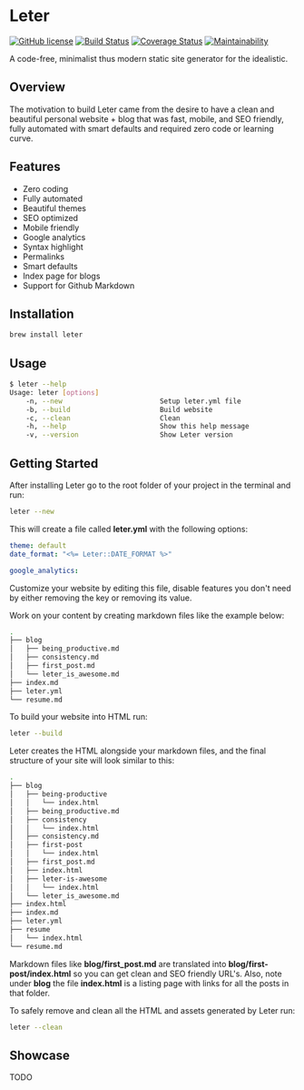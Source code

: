 # Leter
[![GitHub license](https://img.shields.io/github/license/eduardosasso/leter.svg)](https://github.com/eduardosasso/leter/blob/master/LICENSE.txt)
[![Build Status](https://travis-ci.org/eduardosasso/leter.svg?branch=master)](https://travis-ci.org/eduardosasso/leter)
[![Coverage Status](https://coveralls.io/repos/github/eduardosasso/leter/badge.svg?branch=master)](https://coveralls.io/github/eduardosasso/leter?branch=master)
[![Maintainability](https://api.codeclimate.com/v1/badges/b3b1378f11980d81d7c2/maintainability)](https://codeclimate.com/github/eduardosasso/leter/maintainability)

A code-free, minimalist thus modern static site generator for the idealistic.


## Overview
The motivation to build Leter came from the desire to have a clean and beautiful personal website + blog that was fast, mobile, and SEO friendly, fully automated with smart defaults and required zero code or learning curve.

## Features

- Zero coding
- Fully automated
- Beautiful themes
- SEO optimized
- Mobile friendly
- Google analytics
- Syntax highlight
- Permalinks
- Smart defaults
- Index page for blogs
- Support for Github Markdown

## Installation

```bash
brew install leter
```

## Usage

```bash
$ leter --help
Usage: leter [options]
    -n, --new                        Setup leter.yml file
    -b, --build                      Build website
    -c, --clean                      Clean
    -h, --help                       Show this help message
    -v, --version                    Show Leter version
```

## Getting Started
After installing Leter go to the root folder of your project in the terminal and run:

```bash
leter --new 
```

This will create a file called **leter.yml** with the following options:

```yaml
theme: default
date_format: "<%= Leter::DATE_FORMAT %>"

google_analytics:
```
Customize your website by editing this file, disable features you don't need by either removing the key or removing its value.

Work on your content by creating markdown files like the example below:

```bash
.
├── blog
│   ├── being_productive.md
│   ├── consistency.md
│   ├── first_post.md
│   └── leter_is_awesome.md
├── index.md
├── leter.yml
└── resume.md
```

To build your website into HTML run:

```bash
leter --build
```

Leter creates the HTML alongside your markdown files, and the final structure of your site will look similar to this:

```bash
.
├── blog
│   ├── being-productive
│   │   └── index.html
│   ├── being_productive.md
│   ├── consistency
│   │   └── index.html
│   ├── consistency.md
│   ├── first-post
│   │   └── index.html
│   ├── first_post.md
│   ├── index.html
│   ├── leter-is-awesome
│   │   └── index.html
│   └── leter_is_awesome.md
├── index.html
├── index.md
├── leter.yml
├── resume
│   └── index.html
└── resume.md
```

Markdown files like **blog/first_post.md** are translated into **blog/first-post/index.html** so you can get clean and SEO friendly URL's.
Also, note under **blog** the file **index.html** is a listing page with links for all the posts in that folder.


To safely remove and clean all the HTML and assets generated by Leter run:
```bash
leter --clean
```


## Showcase
TODO

